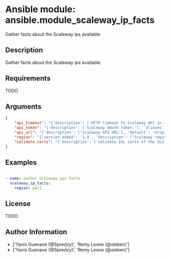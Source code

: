 # Ansible module: ansible.module_scaleway_ip_facts


Gather facts about the Scaleway ips available

## Description

Gather facts about the Scaleway ips available.

## Requirements

TODO

## Arguments

``` json
{
    "api_timeout": "{'description': ['HTTP timeout to Scaleway API in seconds.'], 'default': 30, 'aliases': ['timeout']}",
    "api_token": "{'description': ['Scaleway OAuth token.'], 'aliases': ['oauth_token']}",
    "api_url": "{'description': ['Scaleway API URL'], 'default': 'https://api.scaleway.com', 'aliases': ['base_url']}",
    "region": "{'version_added': '2.8', 'description': ['Scaleway region to use (for example par1).'], 'required': True, 'choices': ['ams1', 'EMEA-NL-EVS', 'par1', 'EMEA-FR-PAR1']}",
    "validate_certs": "{'description': ['Validate SSL certs of the Scaleway API.'], 'default': True, 'type': 'bool'}",
}
```

## Examples


``` yaml

- name: Gather Scaleway ips facts
  scaleway_ip_facts:
    region: par1

```

## License

TODO

## Author Information
  - ['Yanis Guenane (@Spredzy)', 'Remy Leone (@sieben)']
  - ['Yanis Guenane (@Spredzy)', 'Remy Leone (@sieben)']
